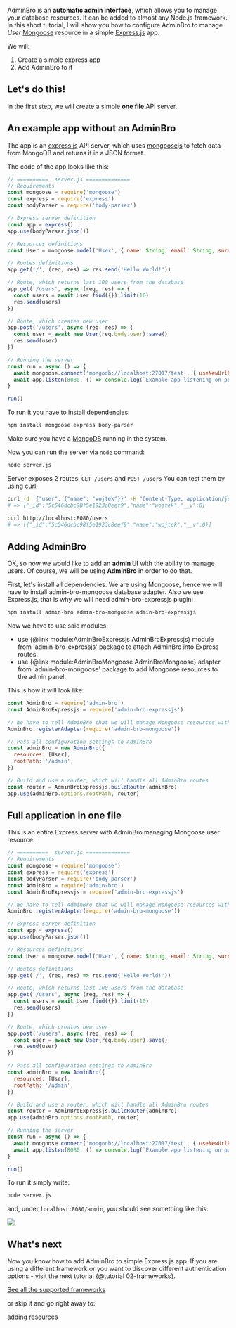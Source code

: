 AdminBro is an __automatic admin interface__, which allows you to manage your database resources. It can be added to almost any Node.js framework. In this short tutorial, I will show you how to configure AdminBro to manage _User_ [Mongoose](https://mongoosejs.com/) resource in a simple [Express.js](https://expressjs.com/) app.

We will:

1. Create a simple express app
2. Add AdminBro to it

## Let's do this!

In the first step, we will create a simple __one file__ API server.

## An example app without an AdminBro

The app is an [express.js](https://expressjs.com/) API server, which uses [mongoosejs](https://mongoosejs.com/) to fetch data from MongoDB and returns it in a JSON format.

The code of the app looks like this:

```javascript
// ==========  server.js ==============
// Requirements
const mongoose = require('mongoose')
const express = require('express')
const bodyParser = require('body-parser')

// Express server definition
const app = express()
app.use(bodyParser.json())

// Resources definitions
const User = mongoose.model('User', { name: String, email: String, surname: String })

// Routes definitions
app.get('/', (req, res) => res.send('Hello World!'))

// Route, which returns last 100 users from the database
app.get('/users', async (req, res) => {
  const users = await User.find({}).limit(10)
  res.send(users)
})

// Route, which creates new user
app.post('/users', async (req, res) => {
  const user = await new User(req.body.user).save()
  res.send(user)
})

// Running the server
const run = async () => {
  await mongoose.connect('mongodb://localhost:27017/test', { useNewUrlParser: true })
  await app.listen(8080, () => console.log(`Example app listening on port 8080!`))
}

run()
```

To run it you have to install dependencies:

```sh
npm install mongoose express body-parser
```

Make sure you have a [MongoDB](https://www.mongodb.com/) running in the system.

Now you can run the server via `node` command:

```sh
node server.js
```

Server exposes 2 routes: `GET /users` and `POST /users` You can test them by using [curl](https://curl.haxx.se/):

```sh
curl -d '{"user": {"name": "wojtek"}}' -H "Content-Type: application/json" -X POST http://localhost:8080/users/
# => {"_id":"5c546dcbc98f5e1923c8eef9","name":"wojtek","__v":0}

curl http://localhost:8080/users
# => [{"_id":"5c546dcbc98f5e1923c8eef9","name":"wojtek","__v":0}]
```

## Adding AdminBro

OK, so now we would like to add an __admin UI__ with the ability to manage users. Of course, we will be using __AdminBro__ in order to do that. 

First, let's install all dependencies. We are using Mongoose, hence we will have to install admin-bro-mongoose database adapter. Also we use Express.js, that is why we will need admin-bro-expressjs plugin:

```sh
npm install admin-bro admin-bro-mongoose admin-bro-expressjs
```

Now we have to use said modules:
- use {@link module:AdminBroExpressjs AdminBroExpressjs} module from 'admin-bro-expressjs' package to attach AdminBro into Express routes.
- use {@link module:AdminBroMongoose AdminBroMongoose} adapter from 'admin-bro-mongoose' package to add Mongoose resources to the admin panel. 

This is how it will look like:

```javascript
const AdminBro = require('admin-bro')
const AdminBroExpressjs = require('admin-bro-expressjs')

// We have to tell AdminBro that we will manage Mongoose resources with it
AdminBro.registerAdapter(require('admin-bro-mongoose'))

// Pass all configuration settings to AdminBro
const adminBro = new AdminBro({
  resources: [User],
  rootPath: '/admin',
})

// Build and use a router, which will handle all AdminBro routes
const router = AdminBroExpressjs.buildRouter(adminBro)
app.use(adminBro.options.rootPath, router)
```

## Full application in one file

This is an entire Express server with AdminBro managing Mongoose user resource:

```javascript
// ==========  server.js ==============
// Requirements
const mongoose = require('mongoose')
const express = require('express')
const bodyParser = require('body-parser')
const AdminBro = require('admin-bro')
const AdminBroExpressjs = require('admin-bro-expressjs')

// We have to tell AdminBro that we will manage Mongoose resources with it
AdminBro.registerAdapter(require('admin-bro-mongoose'))

// Express server definition
const app = express()
app.use(bodyParser.json())

// Resources definitions
const User = mongoose.model('User', { name: String, email: String, surname: String })

// Routes definitions
app.get('/', (req, res) => res.send('Hello World!'))

// Route, which returns last 100 users from the database
app.get('/users', async (req, res) => {
  const users = await User.find({}).limit(10)
  res.send(users)
})

// Route, which creates new user
app.post('/users', async (req, res) => {
  const user = await new User(req.body.user).save()
  res.send(user)
})

// Pass all configuration settings to AdminBro
const adminBro = new AdminBro({
  resources: [User],
  rootPath: '/admin',
})

// Build and use a router, which will handle all AdminBro routes
const router = AdminBroExpressjs.buildRouter(adminBro)
app.use(adminBro.options.rootPath, router)

// Running the server
const run = async () => {
  await mongoose.connect('mongodb://localhost:27017/test', { useNewUrlParser: true })
  await app.listen(8080, () => console.log(`Example app listening on port 8080!`))
}

run()
```

To run it simply write:

```sh
node server.js
```

and, under `localhost:8080/admin`, you should see something like this:

<img src="images/one-file-example.png">

## What's next

Now you know how to add AdminBro to simple Express.js app. If you are using a different framework
or you want to discover different authentication options - visit the next tutorial {@tutorial 02-frameworks}.

<a href="/tutorial-02-frameworks.html" class="button">See all the supported frameworks</a>

or skip it and go right away to:

<a href="/tutorial-03-passing-resources.html" class="button">adding resources</a>
